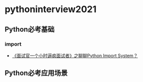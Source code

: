 # pythoninterview2021

## Python必考基础
### import
- [《面试官一个小时逼疯面试者》之聊聊Python Import System？](https://mp.weixin.qq.com/s/38dzuTj_n5-JvWJ9fXThYw)

## Python必考应用场景
